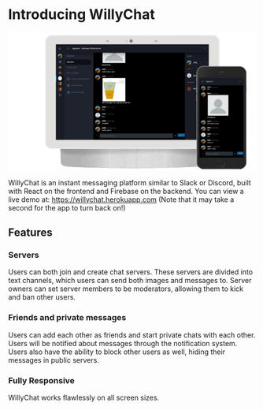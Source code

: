 # Introducing WillyChat
![WillyChat](https://github.com/will-turner123/willychat-public/blob/master/src/theme/images/hero.png?raw=true)

WillyChat is an instant messaging platform similar to Slack or Discord, built with React on the frontend and Firebase on the backend. 
You can view a live demo at:  https://willychat.herokuapp.com 
(Note that it may take a second for the app to turn back on!)

## Features
### Servers
Users can both join and create chat servers. These servers are divided into text channels, which users can send both images and messages to. Server owners can set server members to be moderators, allowing them to kick and ban other users. 

### Friends and private messages
Users can add each other as friends and start private chats with each other. Users will be notified about messages through the notification system. Users also have the ability to block other users as well, hiding their messages in public servers.

### Fully Responsive

WillyChat works flawlessly on all screen sizes.

